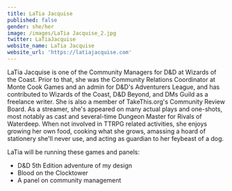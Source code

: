 ```yaml
---
title: LaTia Jacquise
published: false
gender: she/her
image: /images/LaTia Jacquise_2.jpg
twitter: LaTiaJacquise
website_name: LaTia Jacquise
website_url: 'https://latiajacquise.com'
---
```


LaTia Jacquise is one of the Community Managers for D\&D at Wizards of the Coast. Prior to that, she was the Community Relations Coordinator at Monte Cook Games and an admin for D\&D's Adventurers League, and has contributed to Wizards of the Coast, D\&D Beyond, and DMs Guild as a freelance writer. She is also a member of TakeThis.org's Community Review Board. As a streamer, she's appeared on many actual plays and one-shots, most notably as cast and several-time Dungeon Master for Rivals of Waterdeep. When not involved in TTRPG related activities, she enjoys growing her own food, cooking what she grows, amassing a hoard of stationery she'll never use, and acting as guardian to her feybeast of a dog.

LaTia will be running these games and panels:

* D\&D 5th Edition adventure of my design
* Blood on the Clocktower
* A panel on community management
